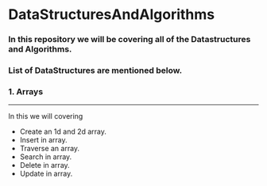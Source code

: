 # DataStructuresAndAlgorithms
### In this repository we will be covering all of the Datastructures and Algorithms.

### List of DataStructures are mentioned below.

### **1.** **Arrays**
___
In this we will covering 
* Create an 1d and 2d array.
* Insert in array. 
* Traverse an array.
* Search in array.
* Delete in array.
* Update in array.

